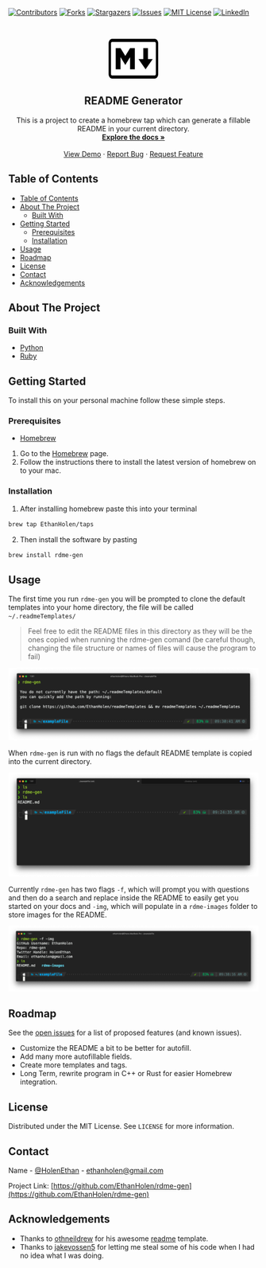 <!--
*** Thanks for checking out this README Template. If you have a suggestion that would
*** make this better, please fork the rdme-gen and create a pull request or simply open
*** an issue with the tag "enhancement".
*** Thanks again! Now go create something AMAZING! :D
-->





<!-- PROJECT SHIELDS -->
<!--
*** I'm using markdown "reference style" links for readability.
*** Reference links are enclosed in brackets [ ] instead of parentheses ( ).
*** See the bottom of this document for the declaration of the reference variables
*** for contributors-url, forks-url, etc. This is an optional, concise syntax you may use.
*** https://www.markdownguide.org/basic-syntax/#reference-style-links
-->
[![Contributors][contributors-shield]][contributors-url]
[![Forks][forks-shield]][forks-url]
[![Stargazers][stars-shield]][stars-url]
[![Issues][issues-shield]][issues-url]
[![MIT License][license-shield]][license-url]
[![LinkedIn][linkedin-shield]][linkedin-url]



<!-- PROJECT LOGO -->
<br />
<p align="center">
  <a href="https://github.com/EthanHolen/rdme-gen">
    <img src="rdme-images/markdown.PNG" alt="Logo" width="100" height="80">
  </a>

  <h2 align="center">README Generator</h2>

  <p align="center">
    This is a project to create a homebrew tap which can generate a fillable README in your current directory. 
    <br />
    <a href="https://github.com/EthanHolen/rdme-gen"><strong>Explore the docs »</strong></a>
    <br />
    <br />
    <a href="https://github.com/EthanHolen/rdme-gen">View Demo</a>
    ·
    <a href="https://github.com/EthanHolen/rdme-gen/issues">Report Bug</a>
    ·
    <a href="https://github.com/EthanHolen/rdme-gen/issues">Request Feature</a>
  </p>
</p>



<!-- TABLE OF CONTENTS -->
## Table of Contents

- [Table of Contents](#table-of-contents)
- [About The Project](#about-the-project)
  - [Built With](#built-with)
- [Getting Started](#getting-started)
  - [Prerequisites](#prerequisites)
  - [Installation](#installation)
- [Usage](#usage)
- [Roadmap](#roadmap)
- [License](#license)
- [Contact](#contact)
- [Acknowledgements](#acknowledgements)



<!-- ABOUT THE PROJECT -->
## About The Project


### Built With

* [Python](https://www.python.org/)
* [Ruby](https://www.ruby-lang.org/en/)



<!-- GETTING STARTED -->
## Getting Started

To install this on your personal machine follow these simple steps.

### Prerequisites

* [Homebrew](https://brew.sh/)

1. Go to the [Homebrew](https://brew.sh/) page.
2. Follow the instructions there to install the latest version of homebrew on to your mac.

### Installation
 
1. After installing homebrew paste this into your terminal
```sh
brew tap EthanHolen/taps
```
2. Then install the software by pasting
```sh
brew install rdme-gen
```



<!-- USAGE EXAMPLES -->
## Usage

The first time you run `rdme-gen` you will be prompted to clone the default templates into your home directory, the file will be called `~/.readmeTemplates/`

> Feel free to edit the README files in this directory as they will be the ones copied when running the rdme-gen comand (be careful though, changing the file structure or names of files will cause the program to fail)

![Product Name Screen Shot][product-screenshot2]
 


When `rdme-gen` is run with no flags the default README template is copied into the current directory. 

![Product Name Screen Shot][product-screenshot]

Currently `rdme-gen` has two flags `-f`, which will prompt you with questions and then do a search and replace inside the README to easily get you started on your docs and  `-img`, which will populate in a `rdme-images` folder to store images for the README.

![Product Name Screen Shot][product-screenshot3]


<!-- ROADMAP -->
## Roadmap

See the [open issues](https://github.com/EthanHolen/rdme-gen/issues) for a list of proposed features (and known issues).

* Customize the README a bit to be better for autofill.
* Add many more autofillable fields.
* Create more templates and tags.
* Long Term, rewrite program in C++ or Rust for easier Homebrew integration.



<!-- CONTRIBUTING
## Contributing

Contributions are what make the open source community such an amazing place to be learn, inspire, and create. Any contributions you make are **greatly appreciated**.

1. Fork the Project
2. Create your Feature Branch (`git checkout -b feature/AmazingFeature`)
3. Commit your Changes (`git commit -m 'Add some AmazingFeature'`)
4. Push to the Branch (`git push origin feature/AmazingFeature`)
5. Open a Pull Request -->



<!-- LICENSE -->
## License

Distributed under the MIT License. See `LICENSE` for more information.



<!-- CONTACT -->
## Contact

Name - [@HolenEthan](https://twitter.com/HolenEthan) - ethanholen@gmail.com

Project Link: [https://github.com/EthanHolen/rdme-gen](https://github.com/EthanHolen/rdme-gen)



<!-- ACKNOWLEDGEMENTS -->
## Acknowledgements

* Thanks to [othneildrew](https://github.com/othneildrew) for his awesome [readme](https://github.com/othneildrew/Best-README-Template) template.
* Thanks to [jakevossen5](https://github.com/jakevossen5) for letting me steal some of his code when I had no idea what I was doing.






<!-- MARKDOWN LINKS & IMAGES -->
<!-- https://www.markdownguide.org/basic-syntax/#reference-style-links -->
[contributors-shield]: https://img.shields.io/github/contributors/othneildrew/Best-README-Template.svg?style=flat-square
[contributors-url]: https://github.com/EthanHolen/rdme-gen/graphs/contributors

[forks-shield]: https://img.shields.io/github/forks/EthanHolen/rdme-gen.svg?style=flat-square
[forks-url]: https://github.com/EthanHolen/rdme-gen/network/members

[stars-shield]: https://img.shields.io/github/stars/EthanHolen/rdme-gen.svg?style=flat-square
[stars-url]: https://github.com/EthanHolen/rdme-gen/stargazers

[issues-shield]: https://img.shields.io/github/issues/EthanHolen/rdme-gen.svg?style=flat-square
[issues-url]: https://github.com/EthanHolen/rdme-gen/issues

[license-shield]: https://img.shields.io/github/license/EthanHolen/rdme-gen.svg?style=flat-square
[license-url]: https://github.com/EthanHolen/rdme-gen/blob/master/LICENSE

[linkedin-shield]: https://img.shields.io/badge/-LinkedIn-black.svg?style=flat-square&logo=linkedin&colorB=555
[linkedin-url]: https://www.linkedin.com/in/ethan-holen-563856174

[product-screenshot]: rdme-images/usage1.png
[product-screenshot2]: rdme-images/usage0.png
[product-screenshot3]: rdme-images/usage2.png

